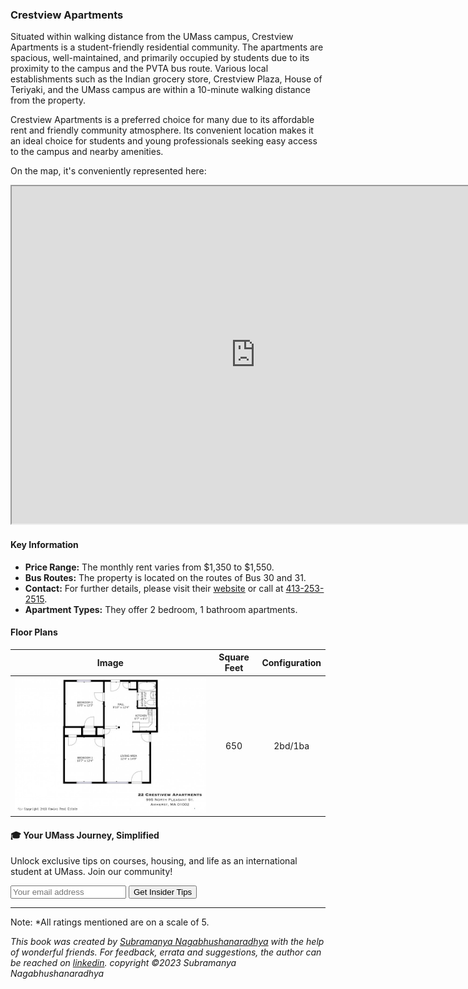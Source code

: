 ### Crestview Apartments

Situated within walking distance from the UMass campus, Crestview Apartments is a student-friendly residential community. The apartments are spacious, well-maintained, and primarily occupied by students due to its proximity to the campus and the PVTA bus route. Various local establishments such as the Indian grocery store, Crestview Plaza, House of Teriyaki, and the UMass campus are within a 10-minute walking distance from the property.

Crestview Apartments is a preferred choice for many due to its affordable rent and friendly community atmosphere. Its convenient location makes it an ideal choice for students and young professionals seeking easy access to the campus and nearby amenities.

On the map, it's conveniently represented here:
<div class="responsive-container">
    <iframe src="https://www.google.com/maps/d/embed?mid=1qHqriwktp3OKwmJNfoGtU0UCUVid8_w&ehbc=2E312F" width="780" height="540"></iframe>
</div>

#### Key Information
- **Price Range:** The monthly rent varies from $1,350 to $1,550.
- **Bus Routes:** The property is located on the routes of Bus 30 and 31.
- **Contact:** For further details, please visit their [website](https://kaminsrealestate.com/our-rentals/our-complete-management-list/property/5004-crestview-apartments) or call at [413-253-2515](tel:413-253-2515).
- **Apartment Types:** They offer 2 bedroom, 1 bathroom apartments.

#### Floor Plans
| Image | Square Feet | Configuration |
| :---: | :---: | :---: |
| ![Floor Plan 1](/assets/crestview_floorplan_1.jpeg) | 650 | 2bd/1ba |

<div class="new-newsletter">
    <h4>🎓 Your UMass Journey, Simplified</h4>
    <p>Unlock exclusive tips on courses, housing, and life as an international student at UMass. Join our community!</p>
    <form class="newsletter-form">
        <input type="email" name="email" placeholder="Your email address" required>
        <button type="submit" class="newsletter-btn">Get Insider Tips</button>
    </form>
</div>

<script src="../assets/newsletter.js" defer></script>

---
Note: 
*All ratings mentioned are on a scale of 5.

*This book was created by [Subramanya Nagabhushanaradhya](https://subramanya.ai) with the help of wonderful friends. For feedback, errata and suggestions, the author can be reached on [linkedin](https://www.linkedin.com/in/nsubramanya). copyright ©2023 Subramanya Nagabhushanaradhya*